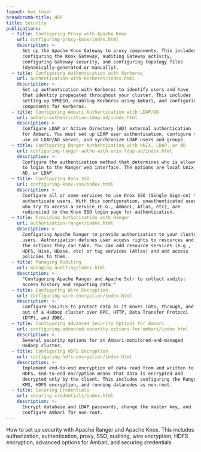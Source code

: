 ```yaml
---
layout: hwx_foyer
breadcrumb-title: HDP
title: Security
publications:
  - title: Configuring Proxy with Apache Knox
    url: configuring-proxy-knox/index.html
    description: >-
      Set up the Apache Knox Gateway to proxy components. This includes
      configuring the Knox Gateway, auditing Gateway activity,
      configuring Gateway security, and configuring topology files
      (dynamically-generated or manually).
  - title: Configuring Authentication with Kerberos
    url: authentication-with-kerberos/index.html
    description: >-
      Set up authentication with Kerberos to identify users and have
      that identity propagated throughout your cluster. This includes
      setting up SPNEGO, enabling Kerberos using Ambari, and configuring
      components for Kerberos.
  - title: Configuring Ambari Authentication with LDAP/AD
    url: ambari-authentication-ldap-ad/index.html
    description: >-
      Configure LDAP or Active Directory (AD) external authentication
      for Ambari. You must set up LDAP user authentication, configure to
      use an LDAP/AD server, and synchronize LDAP users and groups.
  - title: Configuring Ranger Authentication with UNIX, LDAP, or AD
    url: configuring-ranger-authe-with-unix-ldap-ad/index.html
    description: >-
      Configure the authentication method that determines who is allowed
      to login to the Ranger web interface. The options are local Unix,
      AD, or LDAP.
  - title: Configuring Knox SSO
    url: configuring-knox-sso/index.html
    description: >-
      Configure all or some services to use Knox SSO (Single Sign-on) to
      authenticate users. With this configuration, unauthenticated users
      who try to access a service (E.G., Ambari, Atlas, etc), are
      redirected to the Knox SSO login page for authentication.
  - title: Providing Authorization with Ranger
    url: authorization-ranger/index.html
    description: >-
      Configuring Apache Ranger to provide authorization to your cluster
      users. Authorization defines user access rights to resources and
      the actions they can take. You can add resource services (e.g.,
      HDFS, Hive, HBase, etc) or tag services (Atlas) and add access
      policies to them.
  - title: Managing Auditing
    url: managing-auditing/index.html
    description: >-
      "Configuring Apache Ranger and Apache Solr to collect audits:
      access history and reporting data."
  - title: Configuring Wire Encryption
    url: configuring-wire-encryption/index.html
    description: >-
      Configure SSL/TLS to protect data as it moves into, through, and
      out of a Hadoop cluster over RPC, HTTP, Data Transfer Protocol
      (DTP), and JDBC.
  - title: Configuring Advanced Security Options for Ambari
    url: configuring-advanced-security-options-for-ambari/index.html
    description: >-
      Several security options for an Ambari-monitored-and-managed
      Hadoop cluster.
  - title: Configuring HDFS Encryption
    url: configuring-hdfs-encryption/index.html
    description: >-
      Implement end-to-end encryption of data read from and written to
      HDFS. End-to-end encryption means that data is encrypted and
      decrypted only by the client. This includes configuring the Ranger
      KMS, HDFS encryption, and running datanodes as non-root.
  - title: Securing Credentials
    url: securing-credentials/index.html
    description: >-
      Encrypt database and LDAP passwords, change the master key, and
      configure Ambari for non-root.
---
```


How to set up security with Apache Ranger and Apache Knox. This includes
authorization, authentication, proxy, SSO, auditing, wire encryption,
HDFS encryption, advanced options for Ambari, and securing credentials.
